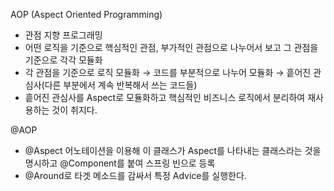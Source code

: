 AOP (Aspect Oriented Programming)

- 관점 지향 프로그래밍
- 어떤 로직을 기준으로 핵심적인 관점, 부가적인 관점으로 나누어서 보고 그 관점을 기준으로 각각 모듈화
- 각 관점을 기준으로 로직 모듈화 → 코드를 부분적으로 나누어 모듈화 → 흩어진 관심사(다른 부분에서 계속 반복해서 쓰는 코드들)
- 흩어진 관심사를 Aspect로 모듈화하고 핵심적인 비즈니스 로직에서 분리하여 재사용하는 것이 취지다.

@AOP
- @Aspect 어노테이션을 이용해 이 클래스가 Aspect를 나타내는 클래스라는 것을 명시하고 @Component를 붙여 스프링 빈으로 등록
- @Around로 타겟 메소드를 감싸서 특정 Advice를 실행한다.